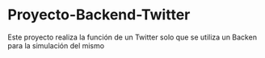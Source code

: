 # Proyecto-Backend-Twitter
Este proyecto realiza la función de un Twitter solo que se utiliza un Backen para la simulación del mismo

